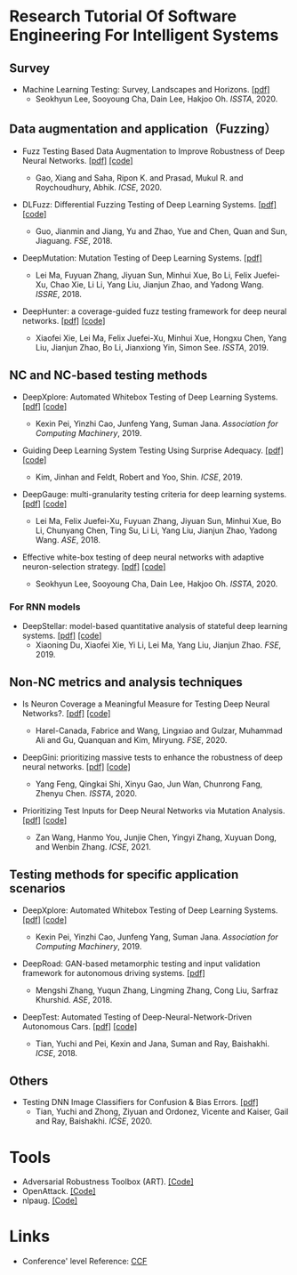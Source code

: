 # Research Tutorial Of Software Engineering For Intelligent Systems



## Survey
- Machine Learning Testing: Survey, Landscapes and Horizons. [[pdf]](https://arxiv.org/abs/1906.10742) 
  - Seokhyun Lee, Sooyoung Cha, Dain Lee, Hakjoo Oh. *ISSTA*, 2020.


## Data augmentation and application（Fuzzing）
- Fuzz Testing Based Data Augmentation to Improve Robustness of Deep Neural Networks. [[pdf]](https://dl.acm.org/doi/10.1145/3377811.3380415) [[code]](https://sensei-2020.github.io/)
  - Gao, Xiang and Saha, Ripon K. and Prasad, Mukul R. and Roychoudhury, Abhik. *ICSE*, 2020.

- DLFuzz: Differential Fuzzing Testing of Deep Learning Systems. [[pdf]](https://dl.acm.org/doi/10.1145/3236024.3264835) [[code]](https://github.com/turned2670/DLFuzz)
  - Guo, Jianmin and Jiang, Yu and Zhao, Yue and Chen, Quan and Sun, Jiaguang. *FSE*, 2018.

- DeepMutation: Mutation Testing of Deep Learning Systems. [[pdf]](https://ieeexplore.ieee.org/document/8539073) 
  - Lei Ma, Fuyuan Zhang, Jiyuan Sun, Minhui Xue, Bo Li, Felix Juefei-Xu, Chao Xie, Li Li, Yang Liu, Jianjun Zhao, and Yadong Wang. *ISSRE*, 2018.

- DeepHunter: a coverage-guided fuzz testing framework for deep neural networks. [[pdf]](https://dl.acm.org/doi/10.1145/3293882.3330579) [[code]](https://sites.google.com/view/deephunter/home)
  - Xiaofei Xie, Lei Ma, Felix Juefei-Xu, Minhui Xue, Hongxu Chen, Yang Liu, Jianjun Zhao, Bo Li, Jianxiong Yin, Simon See. *ISSTA*, 2019.


## NC and NC-based testing methods
- DeepXplore: Automated Whitebox Testing of Deep Learning Systems. [[pdf]](https://dl.acm.org/doi/10.1145/3361566) [[code]](https://github.com/peikexin9/deepxplore)
  - Kexin Pei, Yinzhi Cao, Junfeng Yang, Suman Jana. *Association for Computing Machinery*, 2019.

- Guiding Deep Learning System Testing Using Surprise Adequacy. [[pdf]](https://dl.acm.org/doi/10.1109/ICSE.2019.00108) [[code]](https://github.com/coinse/sadl)
  - Kim, Jinhan and Feldt, Robert and Yoo, Shin. *ICSE*, 2019.

- DeepGauge: multi-granularity testing criteria for deep learning systems. [[pdf]](https://dl.acm.org/doi/10.1145/3238147.3238202) [[code]](https://deepgauge.github.io/)
  - Lei Ma, Felix Juefei-Xu, Fuyuan Zhang, Jiyuan Sun, Minhui Xue, Bo Li, Chunyang Chen, Ting Su, Li Li, Yang Liu, Jianjun Zhao, Yadong Wang. *ASE*, 2018.

- Effective white-box testing of deep neural networks with adaptive neuron-selection strategy. [[pdf]](https://dl.acm.org/doi/10.1145/3395363.3397346) [[code]](https://github.com/kupl/ADAPT)
  - Seokhyun Lee, Sooyoung Cha, Dain Lee, Hakjoo Oh. *ISSTA*, 2020.


### For RNN models
- DeepStellar: model-based quantitative analysis of stateful deep learning systems. [[pdf]](https://dl.acm.org/doi/10.1145/3338906.3338954) [[code]](https://github.com/xiaoningdu/deepstellar)
  - Xiaoning Du, Xiaofei Xie, Yi Li, Lei Ma, Yang Liu, Jianjun Zhao. *FSE*, 2019.


## Non-NC metrics and analysis techniques
- Is Neuron Coverage a Meaningful Measure for Testing Deep Neural Networks?. [[pdf]](https://dl.acm.org/doi/10.1145/3368089.3409754) [[code]](https://zenodo.org/record/4021473#.YVvoKtpByUk)
  - Harel-Canada, Fabrice and Wang, Lingxiao and Gulzar, Muhammad Ali and Gu, Quanquan and Kim, Miryung. *FSE*, 2020.

- DeepGini: prioritizing massive tests to enhance the robustness of deep neural networks. [[pdf]](https://dl.acm.org/doi/abs/10.1145/3395363.3397357) [[code]](https://github.com/deepgini/deepgini)
  - Yang Feng, Qingkai Shi, Xinyu Gao, Jun Wan, Chunrong Fang, Zhenyu Chen. *ISSTA*, 2020.

- Prioritizing Test Inputs for Deep Neural Networks via Mutation Analysis. [[pdf]](https://ieeexplore.ieee.org/abstract/document/9402064) [[code]](https://github.com/sail-repos/PRIMA)
  - Zan Wang, Hanmo You, Junjie Chen, Yingyi Zhang, Xuyuan Dong, and Wenbin Zhang. *ICSE*, 2021.


## Testing methods for specific application scenarios

- DeepXplore: Automated Whitebox Testing of Deep Learning Systems. [[pdf]](https://dl.acm.org/doi/10.1145/3361566) [[code]](https://github.com/peikexin9/deepxplore)
  - Kexin Pei, Yinzhi Cao, Junfeng Yang, Suman Jana. *Association for Computing Machinery*, 2019.

- DeepRoad: GAN-based metamorphic testing and input validation framework for autonomous driving systems. [[pdf]](https://dl.acm.org/doi/10.1145/3238147.3238187) 
  - Mengshi Zhang, Yuqun Zhang, Lingming Zhang, Cong Liu, Sarfraz Khurshid. *ASE*, 2018.

- DeepTest: Automated Testing of Deep-Neural-Network-Driven Autonomous Cars. [[pdf]](https://dl.acm.org/doi/10.1145/3180155.3180220) [[code]](https://github.com/ARiSE-Lab/deepTest)
  - Tian, Yuchi and Pei, Kexin and Jana, Suman and Ray, Baishakhi. *ICSE*, 2018.

## Others
- Testing DNN Image Classifiers for Confusion & Bias Errors. [[pdf]](https://dl.acm.org/doi/10.1145/3377811.3380400) 
  - Tian, Yuchi and Zhong, Ziyuan and Ordonez, Vicente and Kaiser, Gail and Ray, Baishakhi. *ICSE*, 2020.

# Tools

- Adversarial Robustness Toolbox (ART). [[Code]](https://github.com/Trusted-AI/adversarial-robustness-toolbox)
- OpenAttack. [[Code]](https://github.com/thunlp/OpenAttack)
- nlpaug. [[Code]](https://github.com/makcedward/nlpaug)

# Links

- Conference' level Reference: [CCF](https://www.ccf.org.cn/Academic_Evaluation/TCSE_SS_PDL/)

